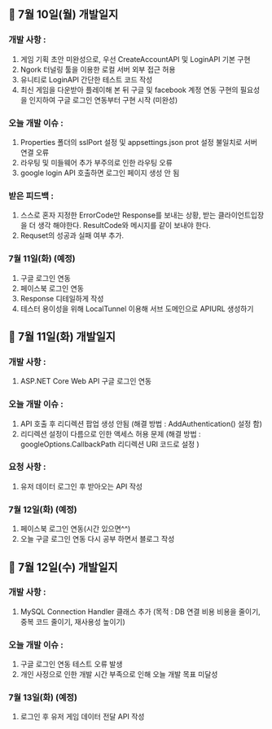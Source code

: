 ## 📍 7월 10일(월) 개발일지
### 개발 사항 : 
1. 게임 기획 초안 미완성으로, 우선 CreateAccountAPI 및 LoginAPI 기본 구현
2. Ngork 터널링 툴을 이용한 로컬 서버 외부 접근 허용
3. 유니티로 LoginAPI 간단한 테스트 코드 작성
4. 최신 게임을 다운받아 플레이해 본 뒤 구글 및 facebook 계정 연동 구현의 필요성을 인지하여 구글 로그인 연동부터 구현 시작 (미완성)
   
### 오늘 개발 이슈 : 
1. Properties 폴더의 sslPort 설정 및 appsettings.json prot 설정 불일치로 서버 연결 오류
2. 라우팅 및 미들웨어 추가 부주의로 인한 라우팅 오류
3. google login API 호출하면 로그인 페이지 생성 안 됨

### 받은 피드백 : 
1. 스스로 혼자 지정한 ErrorCode만 Response를 보내는 상황, 받는 클라이언트입장을 더 생각 해야한다.
   ResultCode와 메시지를 같이 보내야 한다.
2. Requset의 성공과 실패 여부 추가.

### 7월 11일(화) (예정)
1. 구글 로그인 연동
2. 페이스북 로그인 연동
3. Response 디테일하게 작성
4. 테스터 용이성을 위해 LocalTunnel 이용해 서브 도메인으로 APIURL 생성하기


## 📍 7월 11일(화) 개발일지
### 개발 사항 : 
1. ASP.NET Core Web API 구글 로그인 연동
   
### 오늘 개발 이슈 : 
1. API 호출 후 리디렉션 팝업 생성 안됨 (해결 방법 : AddAuthentication() 설정 함)
2. 리디렉션 설정이 다름으로 인한 액세스 허용 문제 (해결 방법 : googleOptions.CallbackPath 리디렉션 URI 코드로 설정 )

### 요청 사항 : 
1. 유저 데이터 로그인 후 받아오는 API 작성


### 7월 12일(화) (예정)
1. 페이스북 로그인 연동(시간 있으면^^)
2. 오늘 구글 로그인 연동 다시 공부 하면서 블로그 작성 

## 📍 7월 12일(수) 개발일지
### 개발 사항 : 
1. MySQL Connection Handler 클래스 추가
   (목적 : DB 연결 비용 비용을 줄이기, 중복 코드 줄이기, 재사용성 높이기)
   
### 오늘 개발 이슈 : 
1. 구글 로그인 연동 테스트 오류 발생
2. 개인 사정으로 인한 개발 시간 부족으로 인해 오늘 개발 목표 미달성

### 7월 13일(화) (예정)
1. 로그인 후 유저 게임 데이터 전달 API 작성
